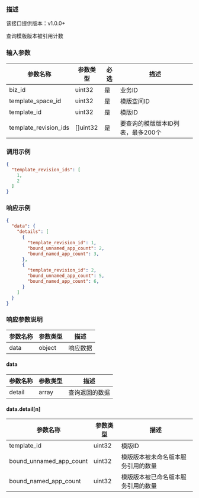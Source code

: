 ### 描述

该接口提供版本：v1.0.0+

查询模版版本被引用计数

### 输入参数

| 参数名称              | 参数类型 | 必选 | 描述                              |
| --------------------- | -------- | ---- | --------------------------------- |
| biz_id                | uint32   | 是   | 业务ID                            |
| template_space_id     | uint32   | 是   | 模版空间ID                        |
| template_id           | uint32   | 是   | 模版ID                            |
| template_revision_ids | []uint32 | 是   | 要查询的模版版本ID列表，最多200个 |

### 调用示例

```json
{
  "template_revision_ids": [
    1,
    2
  ]
}
```

### 响应示例

```json
{
  "data": {
    "details": [
      {
        "template_revision_id": 1,
        "bound_unnamed_app_count": 2,
        "bound_named_app_count": 3,
      },
      {
        "template_revision_id": 2,
        "bound_unnamed_app_count": 5,
        "bound_named_app_count": 6,
      }
    ]
  }
}
```

### 响应参数说明

| 参数名称 | 参数类型 | 描述     |
| -------- | -------- | -------- |
| data     | object   | 响应数据 |

#### data

| 参数名称 | 参数类型 | 描述           |
| -------- | -------- | -------------- |
| detail   | array    | 查询返回的数据 |

#### data.detail[n]

| 参数名称                | 参数类型 | 描述                               |
| ----------------------- | -------- | ---------------------------------- |
| template_id             | uint32   | 模版ID                             |
| bound_unnamed_app_count | uint32   | 模版版本被未命名版本服务引用的数量 |
| bound_named_app_count   | uint32   | 模版版本被已命名版本服务引用的数量 |


